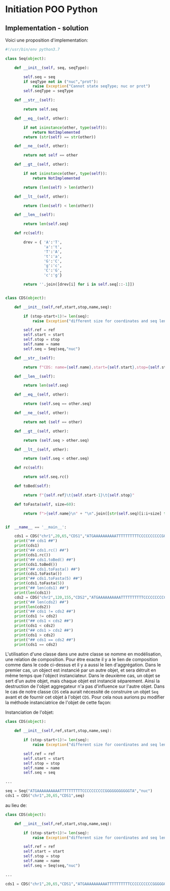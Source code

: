 # Initiation POO Python

## Implementation - solution

Voici une proposition d'implementation:

```python
#!/usr/bin/env python3.7

class Seq(object):

    def __init__(self, seq, seqType):

        self.seq = seq
        if seqType not in ("nuc","prot"):
            raise Exception("Cannot state seqType; nuc or prot")
        self.seqType = seqType

    def __str__(self):

        return self.seq 

    def __eq__(self, other):

        if not isinstance(other, type(self)):
            return NotImplemented
        return (str(self) == str(other))

    def __ne__(self, other):

        return not self == other

    def __gt__(self, other):

        if not isinstance(other, type(self)):
            return NotImplemented

        return (len(self) > len(other))

    def __lt__(self, other):

        return (len(self) < len(other))

    def __len__(self):

        return len(self.seq)

    def rc(self):

        drev = { 'A':'T',
                 'a':'t',
                 'T':'A',
                 't':'a',
                 'G':'C',
                 'g':'c',
                 'C':'G',
                 'c':'g'}

        return ''.join([drev[i] for i in self.seq[::-1]])


class CDS(object):

    def __init__(self,ref,start,stop,name,seq):

        if (stop-start+1)!= len(seq):
            raise Exception("different size for coordinates and seq length")

        self.ref = ref
        self.start = start
        self.stop = stop
        self.name = name
        self.seq = Seq(seq,"nuc")

    def __str__(self):

        return f"CDS: name={self.name},start={self.start},stop={self.stop},ref={self.ref}"

    def __len__(self):

        return len(self.seq)

    def __eq__(self, other):

        return (self.seq == other.seq)

    def __ne__(self, other):

        return not (self == other)

    def __gt__(self, other):

        return (self.seq > other.seq)

    def __lt__(self, other):

        return (self.seq < other.seq)

    def rc(self):

        return self.seq.rc()

    def toBed(self):

        return f"{self.ref}\t{self.start-1}\t{self.stop}" 

    def toFasta(self, size=60):

        return f">{self.name}\n" + "\n".join([str(self.seq)[i:i+size] for i in range(0,len(str(self.seq)),size)])


if  __name__ == '__main__':

    cds1 = CDS("chr1",20,65,"CDS1","ATGAAAAAAAAAATTTTTTTTTTCCCCCCCCCCGGGGGGGGGGGTA")
    print("## cds1 ##")
    print(cds1)
    print("## cds1.rc() ##")
    print(cds1.rc())
    print("## cds1.toBed() ##")
    print(cds1.toBed())
    print("## cds1.toFasta() ##")
    print(cds1.toFasta())
    print("## cds1.toFasta(5) ##")
    print(cds1.toFasta(5))
    print("## len(cds1) ##")
    print(len(cds1))
    cds2 = CDS("chr2",120,155,"CDS2","ATGAAAAAAAAAATTTTTTTTTTCCCCCCCCCCGGG")
    print("## len(cds2) ##")
    print(len(cds2))
    print("## cds1 != cds2 ##")
    print(cds1 != cds2)
    print("## cds1 < cds2 ##")
    print(cds1 < cds2)
    print("## cds1 > cds2 ##")
    print(cds1 > cds2)
    print("## cds1 == cds2 ##")
    print(cds1 == cds2)
```

L'utilisation d'une classe dans une autre classe se nomme en modélisation, une relation de composition. Pour être exacte il y a le lien de composition comme dans le code ci-dessus et il y a aussi le lien d'aggrégation. Dans le premier cas, un object est instancié par un autre objet, et sera détruit en même temps que l'object instanciateur. Dans le deuxième cas, un objet se sert d'un autre objet, mais chaque objet est instancié séparement. Ainsi la destruction de l'objet aggregateur n'a pas d'influence sur l'autre objet. Dans le cas de notre classe `CDS` cela aurait nécessité de construire un objet `Seq` avant et de fournir cet objet à l'objet `CDS`. Pour cela nous aurions pu modifier la méthode instanciatrice de l'objet de cette façon:


Instanciation de l'objet:

```python
class CDS(object):

    def __init__(self,ref,start,stop,name,seq):

        if (stop-start+1)!= len(seq):
            raise Exception("different size for coordinates and seq length")

        self.ref = ref
        self.start = start
        self.stop = stop
        self.name = name
        self.seq = seq

...

seq = Seq("ATGAAAAAAAAAATTTTTTTTTTCCCCCCCCCCGGGGGGGGGGGTA","nuc")
cds1 = CDS("chr1",20,65,"CDS1",seq)
```
au lieu de:

```python
class CDS(object):

    def __init__(self,ref,start,stop,name,seq):

        if (stop-start+1)!= len(seq):
            raise Exception("different size for coordinates and seq length")

        self.ref = ref
        self.start = start
        self.stop = stop
        self.name = name
        self.seq = Seq(seq,"nuc")

...

cds1 = CDS("chr1",20,65,"CDS1","ATGAAAAAAAAAATTTTTTTTTTCCCCCCCCCCGGGGGGGGGGGTA")
```


